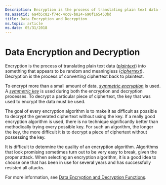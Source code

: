```yaml
---
Description: Encryption is the process of translating plain text data (plaintext) into something that appears to be random and meaningless (ciphertext). Decryption is the process of converting ciphertext back to plaintext.
ms.assetid: 6a4b5c82-f74c-4cc8-b824-690f165453bd
title: Data Encryption and Decryption
ms.topic: article
ms.date: 05/31/2018
---
```


# Data Encryption and Decryption

Encryption is the process of translating plain text data ([*plaintext*](https://msdn.microsoft.com/library/ms721603(v=VS.85).aspx)) into something that appears to be random and meaningless ([*ciphertext*](https://msdn.microsoft.com/library/ms721572(v=VS.85).aspx)). Decryption is the process of converting ciphertext back to plaintext.

To encrypt more than a small amount of data, [*symmetric encryption*](https://msdn.microsoft.com/library/ms721625(v=VS.85).aspx) is used. A [*symmetric key*](https://msdn.microsoft.com/library/ms721625(v=VS.85).aspx) is used during both the encryption and decryption processes. To decrypt a particular piece of ciphertext, the key that was used to encrypt the data must be used.

The goal of every encryption algorithm is to make it as difficult as possible to decrypt the generated ciphertext without using the key. If a really good encryption algorithm is used, there is no technique significantly better than methodically trying every possible key. For such an algorithm, the longer the key, the more difficult it is to decrypt a piece of ciphertext without possessing the key.

It is difficult to determine the quality of an encryption algorithm. Algorithms that look promising sometimes turn out to be very easy to break, given the proper attack. When selecting an encryption algorithm, it is a good idea to choose one that has been in use for several years and has successfully resisted all attacks.

For more information, see [Data Encryption and Decryption Functions](cryptography-functions.md).

 

 



